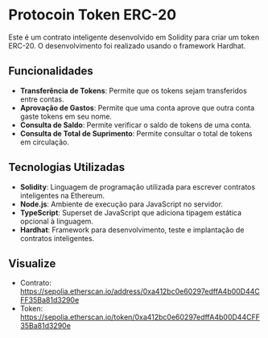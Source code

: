 # Protocoin Token ERC-20

Este é um contrato inteligente desenvolvido em Solidity para criar um token ERC-20. O desenvolvimento foi realizado usando o framework Hardhat.

## Funcionalidades

- **Transferência de Tokens**: Permite que os tokens sejam transferidos entre contas.
- **Aprovação de Gastos**: Permite que uma conta aprove que outra conta gaste tokens em seu nome.
- **Consulta de Saldo**: Permite verificar o saldo de tokens de uma conta.
- **Consulta de Total de Suprimento**: Permite consultar o total de tokens em circulação.

## Tecnologias Utilizadas

- **Solidity**: Linguagem de programação utilizada para escrever contratos inteligentes na Ethereum.
- **Node.js**: Ambiente de execução para JavaScript no servidor.
- **TypeScript**: Superset de JavaScript que adiciona tipagem estática opcional à linguagem.
- **Hardhat**: Framework para desenvolvimento, teste e implantação de contratos inteligentes.

## Visualize
- Contrato: https://sepolia.etherscan.io/address/0xa412bc0e60297edffA4b00D44CFF35Ba81d3290e
- Token: https://sepolia.etherscan.io/token/0xa412bc0e60297edffA4b00D44CFF35Ba81d3290e
